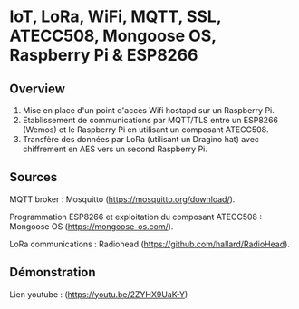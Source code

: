 # IoT, LoRa, WiFi, MQTT, SSL, ATECC508, Mongoose OS, Raspberry Pi & ESP8266

## Overview
1. Mise en place d'un point d'accès Wifi hostapd sur un Raspberry Pi. 
2. Etablissement de communications par MQTT/TLS entre un ESP8266 (Wemos) et le Raspberry Pi en utilisant un composant ATECC508. 
3. Transfère des données par LoRa (utilisant un Dragino hat) avec chiffrement en AES vers un second Raspberry Pi.

## Sources
MQTT broker : Mosquitto (https://mosquitto.org/download/).

Programmation ESP8266 et exploitation du composant ATECC508 : Mongoose OS (https://mongoose-os.com/).

LoRa communications : Radiohead (https://github.com/hallard/RadioHead).

## Démonstration

Lien youtube : (https://youtu.be/2ZYHX9UaK-Y)

